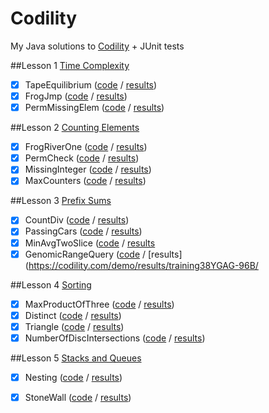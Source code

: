 Codility
========

My Java solutions to [Codility](https://codility.com/programmers/lessons/) + JUnit tests

##Lesson 1 [Time Complexity](https://codility.com/programmers/lessons/1)
- [x] TapeEquilibrium ([code](https://github.com/adrian-macuc/Codility/blob/master/src/main/lessons/lesson_1/TapeEquilibrium.java) / [results](https://codility.com/demo/results/trainingX342BM-F9V/))
- [x] FrogJmp ([code](https://github.com/adrian-macuc/Codility/blob/master/src/main/lessons/lesson_1/FrogImp.java) / [results](https://codility.com/demo/results/trainingCFJQ52-5A2/))
- [x] PermMissingElem ([code](https://github.com/adrian-macuc/Codility/blob/master/src/main/lessons/lesson_1/PermMissingElem.java) / [results](https://codility.com/demo/results/trainingARPX5F-DSF/))

##Lesson 2 [Counting Elements](https://codility.com/programmers/lessons/2)
- [x] FrogRiverOne ([code](https://github.com/adrian-macuc/Codility/blob/master/src/main/lessons/lesson_2/FrogRiverOne.java) / [results](https://codility.com/demo/results/trainingNFUU2R-5FD/))
- [x] PermCheck ([code](https://github.com/adrian-macuc/Codility/blob/master/src/main/lessons/lesson_2/PermCheck.java) / [results](https://codility.com/demo/results/training964975-C5D/))
- [x] MissingInteger ([code](https://github.com/adrian-macuc/Codility/blob/master/src/main/lessons/lesson_2/MissingInteger.java) / [results](https://codility.com/demo/results/trainingVJCUUV-8SZ/))
- [x] MaxCounters ([code](https://github.com/adrian-macuc/Codility/blob/master/src/main/lessons/lesson_2/MaxCounters.java) / [results](https://codility.com/demo/results/training68AZGX-KVR/))

##Lesson 3 [Prefix Sums](https://codility.com/programmers/lessons/3)
- [x] CountDiv ([code](https://github.com/adrian-macuc/Codility/blob/master/src/main/lessons/lesson_3/CountDiv.java) / [results](https://codility.com/demo/results/trainingU2JCAR-4CD/))
- [x] PassingCars ([code](https://github.com/adrian-macuc/Codility/blob/master/src/main/lessons/lesson_3/PassingCars.java) / [results](https://codility.com/demo/results/training4Z7RJV-VVZ/))
- [x] MinAvgTwoSlice ([code](https://github.com/adrian-macuc/Codility/blob/master/src/main/lessons/lesson_3/MinAvgTwoSlice.java) / [results](https://codility.com/demo/results/trainingSTZPK6-R46/)
- [x] GenomicRangeQuery ([code](https://github.com/adrian-macuc/Codility/blob/master/src/main/lessons/lesson_3/GenomicRangeQuery.java) / [results](https://codility.com/demo/results/training38YGAG-96B/

##Lesson 4 [Sorting](https://codility.com/programmers/lessons/4)
- [x] MaxProductOfThree ([code](https://github.com/adrian-macuc/Codility/blob/master/src/main/lessons/lesson_4/MaxProductOfThree.java) / [results](https://codility.com/demo/results/trainingQTE9KR-8SR/))
- [x] Distinct ([code](https://github.com/adrian-macuc/Codility/blob/master/src/main/lessons/lesson_4/Distinct.java) / [results](https://codility.com/demo/results/training3SQKH6-64N/))
- [x] Triangle ([code](https://github.com/adrian-macuc/Codility/blob/master/src/main/lessons/lesson_4/Triangle.java) / [results](https://codility.com/demo/results/trainingMWK7ZW-T63/))
- [x] NumberOfDiscIntersections ([code](https://github.com/adrian-macuc/Codility/blob/master/src/main/lessons/lesson_4/NumberOfDiscIntersections.java) / [results](https://codility.com/demo/results/trainingHZ7Q9D-RSV/))

##Lesson 5 [Stacks and Queues](https://codility.com/programmers/lessons/5)
- [x] Nesting ([code](https://github.com/adrian-macuc/Codility/blob/master/src/main/lessons/lesson_5/Nesting.java) / [results](https://codility.com/demo/results/trainingXFZGB9-RF2/))
- [x] StoneWall ([code](https://github.com/adrian-macuc/Codility/blob/master/src/main/lessons/lesson_5/StoneWall.java) / [results](https://codility.com/demo/results/training82TM2T-HBT/))


